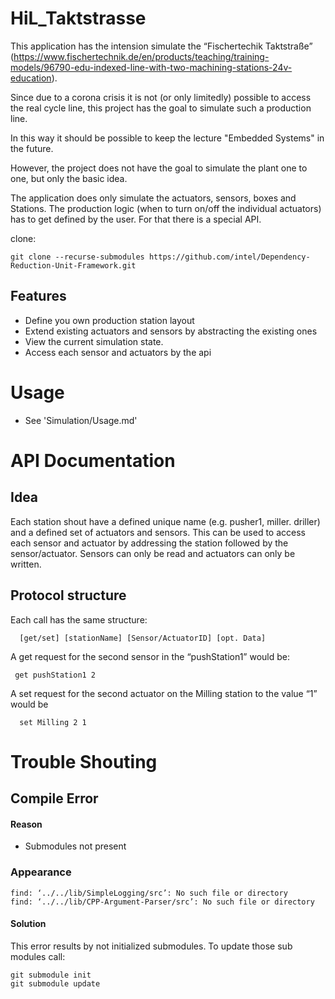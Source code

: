 # HiL_Taktstrasse
This application has the intension simulate the “Fischertechik Taktstraße” (https://www.fischertechnik.de/en/products/teaching/training-models/96790-edu-indexed-line-with-two-machining-stations-24v-education).

Since due to a corona crisis it is not (or only limitedly) possible to access the real cycle line, this project has the goal to simulate such a production line.

In this way it should be possible to keep the lecture "Embedded Systems" in the future.

However, the project does not have the goal to simulate the plant one to one, but only the basic idea.

The application does only simulate the actuators, sensors, boxes and Stations. The production logic (when to turn on/off the individual actuators) has to get defined by the user. For that there is a special API. 

clone:

	git clone --recurse-submodules https://github.com/intel/Dependency-Reduction-Unit-Framework.git 
	
## Features
* Define you own production station layout
* Extend existing actuators and sensors by abstracting the existing ones 
* View  the current simulation state.
* Access each sensor and actuators by the api

# Usage
* See 'Simulation/Usage.md'

# API Documentation
## Idea
Each station shout have a defined unique name (e.g. pusher1, miller. driller) and a defined set of actuators and sensors. 
This can be used to access each sensor and actuator by addressing the station followed by the sensor/actuator. 
Sensors can only be read and actuators can only be written. 

## Protocol structure
Each call has the same structure:

      [get/set] [stationName] [Sensor/ActuatorID] [opt. Data]
      
A get request for the second sensor in the “pushStation1” would be:

     get pushStation1 2
A set request for the second  actuator on the Milling station to the value “1” would be

      set Milling 2 1 


# Trouble Shouting

## Compile Error

#### Reason

* Submodules not present

### Appearance

    find: ‘../../lib/SimpleLogging/src’: No such file or directory
    find: ‘../../lib/CPP-Argument-Parser/src’: No such file or directory
#### Solution
This error results by not initialized submodules. To update those sub modules call:

    git submodule init
    git submodule update
